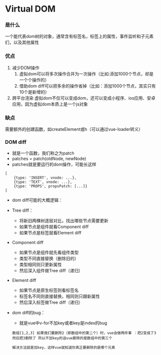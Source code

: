 # Virtual DOM

### 是什么
一个能代表dom树的对象，通常含有标签名，标签上的属性，事件监听和子元素们，以及其他属性

### 优点
1. 减少DOM操作
    1. 虚拟dom可以将多次操作合并为一次操作（比如:添加1000个节点，却是一个个操作的）
    2. 借助dom diff可以把多余的操作省掉（比如：添加1000个节点，其实只有10个是新增的）
2. 跨平台渲染
    虚拟dom不仅可以变成dom，还可以变成小程序、ios应用、安卓应用，因为虚拟dom本质上是一个js对象

### 缺点
需要额外的创建函数，如createElement或h（可以通过vue-loader转义）

### DOM diff
+ 就是一个函数，我们称之为patch
+ patches = patch(oldNode, newNode)
+ patches就是要运行的dom操作，可能长这样
````
[
    {type: 'INSERT', vnode: ...},
    {type: 'TEXT', vnode: ...},
    {type: 'PROPS', propsPatch: [...]}
]
````
+ dom diff可能的大概逻辑：
 + Tree diff：
    - 将新旧两棵树逐层对比，找出哪些节点需要更新
    - 如果节点是组件就看Component diff
    - 如果节点是标签就看Element diff
 + Component diff
    - 如果节点是组件就先看组件类型
    - 类型不同直接替换（删除旧的）
    - 类型相同则只更新属性
    - 然后深入组件做Tree diff（递归）
 + Element diff
    - 如果节点是原生标签则看标签名
    - 标签名不同则直接替换，相同则只跟新属性
    - 然后深入标签做Tree diff（递归）
    
+ dom diff的bug：
    - 就是vue中v-for不加key或者key是index的bug
    ````
    数组[1,2,3] 如果我们要删除2（即数组中的第二个）时，vue会做两件事 ：把2变成了3 然后把3删除了 所以不加key的话vue删除的是数组中的第三个
    
    解决方法就是加key，这样vue就知道你真正要删除的是哪个元素
    ````